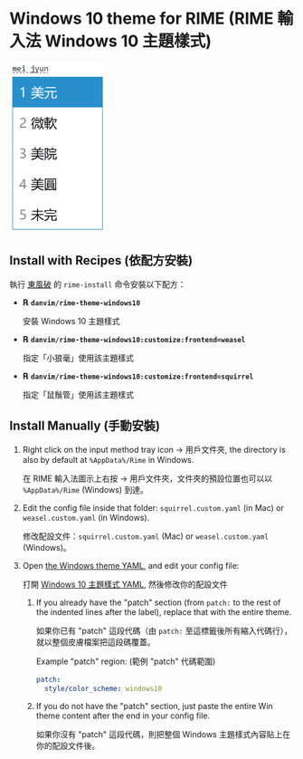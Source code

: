 # Windows 10 theme for RIME (RIME 輸入法 Windows 10 主題樣式)

![Windows 10 theme image](image.png)

## Install with Recipes (依配方安裝)

執行 [東風破](https://github.com/rime/plum) 的 `rime-install` 命令安裝以下配方：

  - **℞ `danvim/rime-theme-windows10`**

    安裝 Windows 10 主題樣式

  - **℞ `danvim/rime-theme-windows10:customize:frontend=weasel`**

    指定「小狼毫」使用該主題樣式

  - **℞ `danvim/rime-theme-windows10:customize:frontend=squirrel`**

    指定「鼠鬚管」使用該主題樣式

## Install Manually (手動安裝)

1. Right click on the input method tray icon -> 用戶文件夾, the directory is also by default at `%AppData%/Rime` in Windows.

    在 RIME 輸入法圖示上右按 -> 用戶文件夾，文件夾的預設位置也可以以 `%AppData%/Rime` (Windows) 到達。

2. Edit the config file inside that folder: `squirrel.custom.yaml` (in Mac) or `weasel.custom.yaml` (in Windows).

    修改配設文件：`squirrel.custom.yaml` (Mac) or `weasel.custom.yaml` (Windows)。

3. Open [the Windows theme YAML](windows10_theme.yaml), and edit your config file:

    打開 [Windows 10 主題樣式 YAML](windows10_theme.yaml), 然後修改你的配設文件

    1. If you already have the "patch" section (from `patch:` to the rest of the indented lines after the label), replace that with the entire theme.

        如果你已有 "patch" 這段代碼（由 `patch:` 至這標籤後所有縮入代碼行），就以整個皮膚檔案把這段碼覆蓋。

        Example "patch" region: (範例 "patch" 代碼範圍)

        ```yaml
        patch:
          style/color_scheme: windows10
        ```

    2. If you do not have the "patch" section, just paste the entire Win theme content after the end in your config file.

        如果你沒有 "patch" 這段代碼，則把整個 Windows 主題樣式內容貼上在你的配設文件後。
